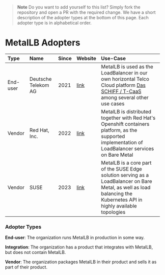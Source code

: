 
> **Note**
> Do you want to add yourself to this list? Simply fork the repository and open a PR with the required change.
> We have a short description of the adopter types at the bottom of this page. Each adopter type is in alphabetical order.

# MetalLB Adopters

| Type | Name | Since | Website | Use-Case |
|:-|:-|:-|:-|:-|
| End-user | Deutsche Telekom AG | 2021 | [link](https://www.telekom.com) | MetalLB is used as the LoadBalancer in our own horizontal Telco Cloud platform [Das SCHIFF / T-CaaS](https://github.com/telekom/das-schiff) among several other use cases |
| Vendor | Red Hat, Inc. | 2022 | [link](https://www.redhat.com) | MetalLB is distributed together with Red Hat's Openshift containers platform, as the supported implementation of LoadBalancer services on Bare Metal|
| Vendor | SUSE | 2023 | [link](https://www.suse.com) | MetalLB is a core part of the SUSE Edge solution serving as a LoadBalancer on Bare Metal, as well as load balancing the Kubernetes API in highly available topologies |


### Adopter Types

**End-user**: The organization runs MetalLB in production in some way.

**Integration**: The organization has a product that integrates with MetalLB, but does not contain MetalLB.

**Vendor**: The organization packages MetalLB in their product and sells it as part of their product.

